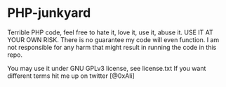 PHP-junkyard
============

Terrible PHP code, feel free to hate it, love it, use it, abuse it.
USE IT AT YOUR OWN RISK.
There is no guarantee my code will even function.
I am not responsible for any harm that might result in running the code in this repo.

You may use it under GNU GPLv3 license, see license.txt
If you want different terms hit me up on twitter [@0xAli]
